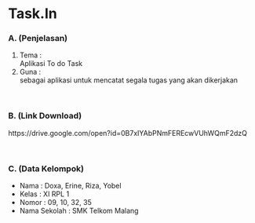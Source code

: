 # Task.In
### A. (Penjelasan)
1. Tema : 
    <br>Aplikasi To do Task
2. Guna :
    <br>sebagai aplikasi untuk mencatat segala tugas yang akan dikerjakan

<br>

### B. (Link Download)
<p>https://drive.google.com/open?id=0B7xIYAbPNmFEREcwVUhWQmF2dzQ</p>

<br>

### C. (Data Kelompok)
- Nama  : Doxa, Erine, Riza, Yobel
- Kelas : XI RPL 1
- Nomor : 09, 10, 32, 35
- Nama Sekolah  : SMK Telkom Malang

<br>

